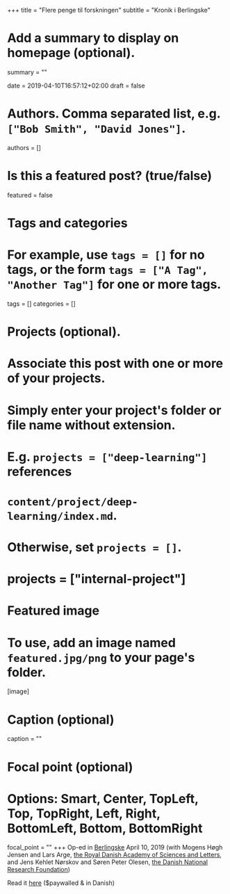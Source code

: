 +++
title = "Flere penge til forskningen"
subtitle = "Kronik i Berlingske"

# Add a summary to display on homepage (optional).
summary = ""

date = 2019-04-10T16:57:12+02:00
draft = false

# Authors. Comma separated list, e.g. `["Bob Smith", "David Jones"]`.
authors = []

# Is this a featured post? (true/false)
featured = false

# Tags and categories
# For example, use `tags = []` for no tags, or the form `tags = ["A Tag", "Another Tag"]` for one or more tags.
tags = []
categories = []

# Projects (optional).
#   Associate this post with one or more of your projects.
#   Simply enter your project's folder or file name without extension.
#   E.g. `projects = ["deep-learning"]` references
#   `content/project/deep-learning/index.md`.
#   Otherwise, set `projects = []`.
# projects = ["internal-project"]

# Featured image
# To use, add an image named `featured.jpg/png` to your page's folder.
[image]
  # Caption (optional)
  caption = ""

  # Focal point (optional)
  # Options: Smart, Center, TopLeft, Top, TopRight, Left, Right, BottomLeft, Bottom, BottomRight
  focal_point = ""
+++
Op-ed in [Berlingske](https://b.dk) April 10, 2019 (with Mogens Høgh Jensen and Lars Arge, [the Royal Danish Academy of Sciences and Letters](https://www.royalacademy.dk/en), and Jens Kehlet Nørskov and Søren Peter Olesen, [the Danish National Research Foundation](https://dg.dk))  

Read it [here](https://www.berlingske.dk/kronikker/flere-penge-til-forskningen-eller-vi-svigter-den-naeste-bohr-eller) ($paywalled & in Danish)
